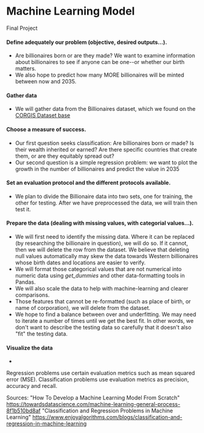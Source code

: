 # Machine Learning Model
Final Project

#### Define adequately our problem (objective, desired outputs…).
- Are billionaires born or are they made? We want to examine information about billionaires to see if anyone can be one--or whether our birth matters.
- We also hope to predict how many MORE billionaires will be minted between now and 2035.
#### Gather data
- We will gather data from the Billionaires dataset, which we found on the [CORGIS Dataset base](https://corgis-edu.github.io/corgis/csv/billionaires/)
#### Choose a measure of success.
- Our first question seeks classification: Are billionaires born or made? Is their wealth inherited or earned? Are there specific countries that create them, or are they equitably spread out?
- Our second question is a simple regression problem: we want to plot the growth in the number of billionaires and predict the value in 2035
#### Set an evaluation protocol and the different protocols available.
- We plan to divide the Billionaire data into two sets, one for training, the other for testing. After we have preprocessed the data, we will train then test it.
#### Prepare the data (dealing with missing values, with categorial values…).
- We will first need to identify the missing data. Where it can be replaced (by researching the billionaire in question), we will do so. If it cannot, then we will delete the row from the dataset. We believe that deleting null values automatically may skew the data towards Western billionaires whose birth dates and locations are easier to verify.
- We will format those categorical values that are not numerical into numeric data using *get_dummies* and other data-formatting tools in Pandas.
- We will also scale the data to help with machine-learning and clearer comparisons.
- Those features that cannot be re-formatted (such as place of birth, or name of corporation), we will delete from the dataset.
- We hope to find a balance between over and underfitting. We may need to iterate a number of times until we get the best fit. In other words, we don't want to describe the testing data so carefully that it doesn't also "fit" the testing data.
#### Visualize the data
- 


Regression problems use certain evaluation metrics such as mean squared error (MSE).
Classification problems use evaluation metrics as precision, accuracy and recall.

Sources:
"How To Develop a Machine Learning Model From Scratch" https://towardsdatascience.com/machine-learning-general-process-8f1b510bd8af
"Classification and Regression Problems in Machine Learning" https://www.enjoyalgorithms.com/blogs/classification-and-regression-in-machine-learning
